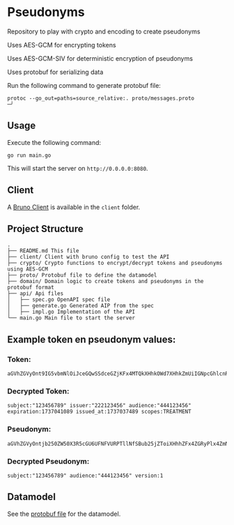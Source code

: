 # Pseudonyms

Repository to play with crypto and encoding to create pseudonyms

Uses AES-GCM for encrypting tokens

Uses AES-GCM-SIV for deterministic encryption of pseudonyms

Uses protobuf for serializing data

Run the following command to generate protobuf file:

```terminal
protoc --go_out=paths=source_relative:. proto/messages.proto                                                                                                                                     ─╯
```

## Usage

Execute the following command:

```shell
go run main.go
```

This will start the server on `http://0.0.0.0:8080`.

## Client

A [Bruno Client](https://docs.usebruno.com/introduction/what-is-bruno) is available in the `client` folder.

## Project Structure

```plaintext
.
├── README.md This file
├── client/ Client with bruno config to test the API
├── crypto/ Crypto functions to encrypt/decrypt tokens and pseudonyms using AES-GCM
├── proto/ Protobuf file to define the datamodel
├── domain/ Domain logic to create tokens and pseudonyms in the protobuf format
├── api/ Api files
│   ├── spec.go OpenAPI spec file
│   ├── generate.go Generated AIP from the spec
│   ├── impl.go Implementation of the API
└── main.go Main file to start the server
```

## Example token en pseudonym values:

### Token:

```
aGVhZGVyOnt9IG5vbmNlOiJceGQwSSdceGZjKFx4MTQkXHhkOWd7XHhkZmUiIGNpcGhlcnRleHQ6Ilx4ZDNYXHgwY1x4YzFceGUyXHhlMmtYXHhhYlx4OWZ+XHg4M1x4ZTFqXHhhNCNceGFlXHgxYW1ceDg3XHhjYWZceGIwXHgxYVx4Y2VceGRkPDRceGU3XHgwY1x4MDNceDFkXHgwOFx4ZjFceDg3e1x4YWJceDExXHgwZlx4MWV2XHhiZHZceGJkTVx4YThMKVwidVtjalx4ODBceGUzXHg5NFx4YzUlaVx4OTlceGZkXHgxMlx4YzImIg==
```

### Decrypted Token:

```
subject:"123456789" issuer:"222123456" audience:"444123456" expiration:1737041089 issued_at:1737037489 scopes:TREATMENT
```

### Pseudonym:

```
aGVhZGVyOntjb250ZW50X3R5cGU6UFNFVURPTllNfSBub25jZToiXHhhZFx4ZGRyPlx4ZmNceDljXHgxYlx4YmVZTVx4YzlaIiBjaXBoZXJ0ZXh0OiJceDE22ZN8bDlSXCJceGNkXHhmYX5ceGRkXHhjY1x4MDFceGFiXHhkOXpMXHg4OVx4YjBfXHhiZnlWeFx4YzBSXHhmY1xuJytceDEyXHg4NVx4ZDBeXHhiZVx4MThceGEzZHgi
```

### Decrypted Pseudonym:

```
subject:"123456789" audience:"444123456" version:1
```

## Datamodel

See the [protobuf file](proto/messages.proto) for the datamodel.
